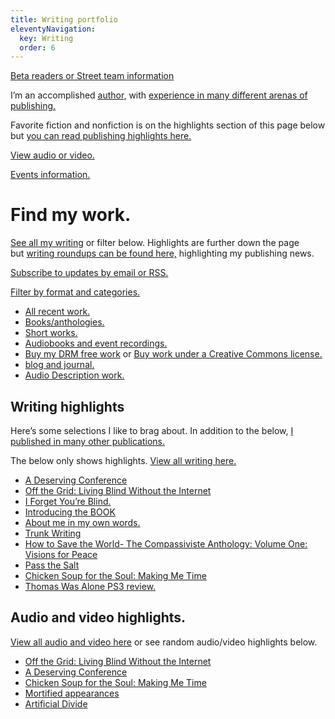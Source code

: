 ```yaml
---
title: Writing portfolio
eleventyNavigation:
  key: Writing
  order: 6
---
```


[Beta readers or Street team information](/team)

I’m an accomplished [author,](/books) with [experience in many different arenas of publishing.](/resume)

Favorite fiction and nonfiction is on the highlights section of this page below but [you can read publishing highlights here.](https://robertkingett.com/posts/category/highlights/publishing/)

[View audio or video.](/audio)

[Events information.](/events)

# Find my work.

[See all my writing](https://robertkingett.com/posts/category/writings/) or filter below. Highlights are further down the page but [writing roundups can be found here,](https://robertkingett.com/posts/category/highlights/publishing/) highlighting my publishing news.

[Subscribe to updates by email or RSS.](subscribe/)

[Filter by format and categories.](archive/)

- [All recent work.](/posts)
- [Books/anthologies.](/books)
- [Short works.](/shorts)
- [Audiobooks and event recordings.](/audio)
- [Buy my DRM free work](/posts/tag/drm-free/) or [Buy work under a Creative Commons license.](/posts/tag/creative-commons/)
- [blog and journal.](https://robertkingett.com/posts/category/blog/)
- [Audio Description work.](/ad)

## Writing highlights

Here’s some selections I like to brag about. In addition to the below, [I published in many other publications.](/archive)

The below only shows highlights. [View all writing here.](/posts)

- [A Deserving Conference](/posts/6380)
- [Off the Grid: Living Blind Without the Internet](/posts/2808)
- [I Forget You’re Blind.](/posts/5677)
- [Introducing the BOOK](/posts/6514)
- [About me in my own words.](/posts/5655)
- [Trunk Writing](/posts/6625)
- [How to Save the World- The Compassiviste Anthology: Volume One: Visions for Peace](/posts/6517)
- [Pass the Salt](/posts/6522)
- [Chicken Soup for the Soul: Making Me Time](/posts/4788)
- [Thomas Was Alone PS3 review.](/posts/6642)

## Audio and video highlights.

[View all audio and video here](/audio/) or see random audio/video highlights below.

- [Off the Grid: Living Blind Without the Internet](/posts/2808)
- [A Deserving Conference](/posts/6380)
- [Chicken Soup for the Soul: Making Me Time](/posts/4788)
- [Mortified appearances](/posts/5651)
- [Artificial Divide](/posts/4305)
